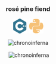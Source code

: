 <h3 align="center">rosé pine fiend</h3>

<p align="center">
 <img align="center" src="https://raw.githubusercontent.com/ChronoInferna/ChronoInferna/refs/heads/main/assets/cplusplus.svg" alt="cplusplus" width=40px />
 <img align="center" src="https://raw.githubusercontent.com/ChronoInferna/ChronoInferna/refs/heads/main/assets/python.svg" alt="python" width=40px />
</p>

<p align="center"><img align="center" src="https://github-readme-stats.vercel.app/api/top-langs?username=chronoinferna&show_icons=true&locale=en&layout=compact&theme=rose_pine" alt="chronoinferna" /></p>

<p align="center">&nbsp;<img align="center" src="https://github-readme-stats.vercel.app/api?username=chronoinferna&show_icons=true&locale=en&theme=rose_pine" alt="chronoinferna" /></p>
